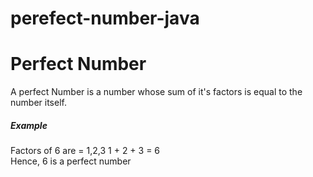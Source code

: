 # perefect-number-java

# Perfect Number
A perfect Number is a number whose sum of it's factors is equal to the number itself.
<h5>Example </h5> 
Factors of 6 are = 1,2,3
1 + 2 + 3 = 6 <br>
Hence, 6 is a perfect number
